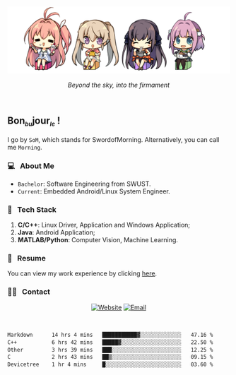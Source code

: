 <img src="./pic/Aokana.png">
<p align="center"><em>Beyond the sky, into the firmament</em></p>

<br/>

## Bon<sub><em><font size=2>bu</font></em></sub>jour<sub><em><font size=2>le</font></em></sub> !

I go by `SoM`, which stands for SwordofMorning. Alternatively, you can call me `Morning`.

### 💻 &nbsp; About Me

- `Bachelor`: Software Engineering from SWUST.
- `Current`: Embedded Android/Linux System Engineer.

### 🔧 &nbsp; Tech Stack

1. **C/C++**: Linux Driver, Application and Windows Application;
2. **Java**: Android Application;
3. **MATLAB/Python**: Computer Vision, Machine Learning.

### 📝 &nbsp; Resume

You can view my work experience by clicking <a href="https://swordofmorning.com/index.php/contact/">here</a>.

### 🤝🏻 &nbsp; Contact

<p align="center">
<a href="https://swordofmorning.com/"><img alt="Website" src="https://img.shields.io/badge/Website-swordofmorning.com-blue?style=flat-square&logo=google-chrome"></a>
<a href="mailto:master@xiaojintao.email
"><img alt="Email" src="https://img.shields.io/badge/Email-master@xiaojintao.email-blue?style=flat-square&logo=gmail"></a>
</p>

<br/>

<!--START_SECTION:waka-->

```txt
Markdown      14 hrs 4 mins   ███████████▓░░░░░░░░░░░░░   47.16 %
C++           6 hrs 42 mins   █████▓░░░░░░░░░░░░░░░░░░░   22.50 %
Other         3 hrs 39 mins   ███░░░░░░░░░░░░░░░░░░░░░░   12.25 %
C             2 hrs 43 mins   ██▒░░░░░░░░░░░░░░░░░░░░░░   09.15 %
Devicetree    1 hr 4 mins     █░░░░░░░░░░░░░░░░░░░░░░░░   03.60 %
```

<!--END_SECTION:waka-->
